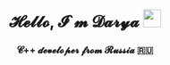 <h1 align="center">𝓗𝓮𝓵𝓵𝓸, 𝓘`𝓶 𝓓𝓪𝓻𝔂𝓪<a href="https://daniilshat.ru/" target="_blank"></a> 
<img src="https://github.com/blackcater/blackcater/raw/main/images/Hi.gif" height="32"/></h1>
<h3 align="center"> 𝓒++ 𝓭𝓮𝓿𝓮𝓵𝓸𝓹𝓮𝓻 𝓯𝓻𝓸𝓶 𝓡𝓾𝓼𝓼𝓲𝓪 🇷🇺</h3>

<!--
**DaryMingazova/DaryMingazova** is a ✨ _special_ ✨ repository because its `README.md` (this file) appears on your GitHub profile.

Here are some ideas to get you started:

- 🔭 I’m currently working on ...
- 🌱 I’m currently learning ...
- 👯 I’m looking to collaborate on ...
- 🤔 I’m looking for help with ...
- 💬 Ask me about ...
- 📫 How to reach me: ...
- 😄 Pronouns: ...
- ⚡ Fun fact: ...
-->
